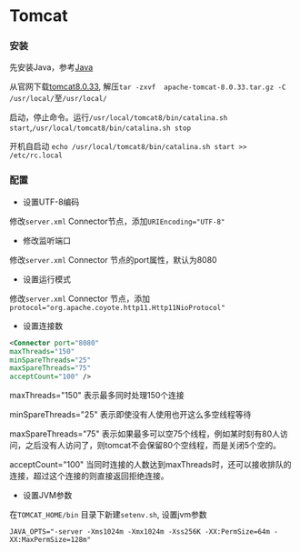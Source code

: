 # Tomcat

### 安装

先安装Java，参考[Java](http://git.oschina.net/yxb_1990/DevOps/blob/master/dev/java.md)

从官网下载[tomcat8.0.33](http://mirrors.cnnic.cn/apache/tomcat/tomcat-8/v8.0.33/bin/apache-tomcat-8.0.33.tar.gz), 解压`tar -zxvf  apache-tomcat-8.0.33.tar.gz -C /usr/local/`至`/usr/local/`

启动，停止命令。运行`/usr/local/tomcat8/bin/catalina.sh start`,`/usr/local/tomcat8/bin/catalina.sh stop`

开机自启动 `echo /usr/local/tomcat8/bin/catalina.sh start >> /etc/rc.local`

### 配置

- 设置UTF-8编码

修改`server.xml` Connector节点，添加`URIEncoding="UTF-8"`

- 修改监听端口

修改`server.xml` Connector 节点的port属性，默认为8080

- 设置运行模式

修改`server.xml` Connector 节点，添加`protocol="org.apache.coyote.http11.Http11NioProtocol"`

- 设置连接数

```xml
<Connector port="8080"
maxThreads="150"
minSpareThreads="25"
maxSpareThreads="75"
acceptCount="100" />
```

maxThreads="150" 表示最多同时处理150个连接

minSpareThreads="25" 表示即使没有人使用也开这么多空线程等待

maxSpareThreads="75" 表示如果最多可以空75个线程，例如某时刻有80人访问，之后没有人访问了，则tomcat不会保留80个空线程，而是关闭5个空的。

acceptCount="100" 当同时连接的人数达到maxThreads时，还可以接收排队的连接，超过这个连接的则直接返回拒绝连接。

- 设置JVM参数

在`TOMCAT_HOME/bin` 目录下新建`setenv.sh`, 设置jvm参数

`JAVA_OPTS="-server -Xms1024m -Xmx1024m -Xss256K -XX:PermSize=64m -XX:MaxPermSize=128m"`